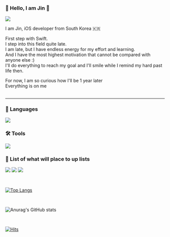 ### 👋 Hello, I am Jin 👋 <br/>
<a href="https://velog.io/@jin418code/"><img src="https://img.shields.io/badge/Velog-20C997?style=flat-square&logo=Velog&logoColor=white"/></a>



I am Jin, iOS developer from South Korea 🇰🇷

First step with Swift. <br/>
I step into this field quite late. <br/>
I am late, but I have endless energy for my effort and learning. <br/>
And I have the most highest motivation that cannot be compared with anyone else :) <br/>
I'll do everything to reach my goal and I'll smile while I remind my hard past life then. <br/>

For now, I am so curious how I'll be 1 year later <br/>
Everything is on me <br/>
<br/>

----------------------------

### 📖 Languages <br/>

<img src="https://img.shields.io/badge/Swift-F05138?style=flat-square&logo=Swift&logoColor=white"/>

<br/>
  
### 🛠 Tools <br/>
  
<img src="https://img.shields.io/badge/GitHub-181717?style=flat-square&logo=GitHub&logoColor=white"/>

<br/>

### 📘 List of what will place to up lists <br/>

<img src="https://img.shields.io/badge/Kotlin-7F52FF?style=flat-square&logo=Kotlin&logoColor=white"> <img src="https://img.shields.io/badge/Flutter-02569B?style=flat-square&logo=Flutter&logoColor=white"> <img src="https://img.shields.io/badge/MySQL-4479A1?style=flat-square&logo=MySQL&logoColor=white"> 

<br/>

[![Top Langs](https://github-readme-stats.vercel.app/api/top-langs/?username=Jin418code&langs_count=8)](https://github.com/Jin418code/github-readme-stats)

<br/>

![Anurag's GitHub stats](https://github-readme-stats.vercel.app/api?username=Jin418code&show_icons=true&theme=radical)

<br/>

[![Hits](https://hits.seeyoufarm.com/api/count/incr/badge.svg?url=https%3A%2F%2Fgithub.com%2FJin418code%2FJin418code&count_bg=%2367E244&title_bg=%2348494F&icon=&icon_color=%23E7E7E7&title=hits&edge_flat=false)](https://hits.seeyoufarm.com)
